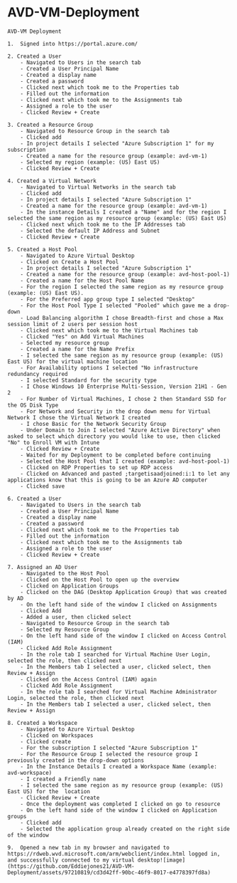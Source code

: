 # AVD-VM-Deployment
	AVD-VM Deployment
 
 	1.  Signed into https://portal.azure.com/
	
	2. Created a User
		- Navigated to Users in the search tab
		- Created a User Principal Name
		- Created a display name
		- Created a password
		- Clicked next which took me to the Properties tab
		- Filled out the information
		- Clicked next which took me to the Assignments tab
		- Assigned a role to the user 
		- Clicked Review + Create
	
	3. Created a Resource Group 
		- Navigated to Resource Group in the search tab
		- Clicked add
		- In project details I selected "Azure Subscription 1" for my subscription
		- Created a name for the resource group (example: avd-vm-1)
		- Selected my region (example: (US) East US)
		- Clicked Review + Create
	
	4. Created a Virtual Network 
		- Navigated to Virtual Networks in the search tab
		- Clicked add
		- In project details I selected "Azure Subscription 1" 
		- Created a name for the resource group (example: avd-vm-1)
		- In the instance Details I created a "Name" and for the region I selected the same region as my resource group (example: (US) East US)
		- Clicked next which took me to the IP Addresses tab
		- Selected the default IP Address and Subnet
		- Clicked Review + Create
	
	5. Created a Host Pool
		- Navigated to Azure Virtual Desktop
		- Clicked on Create a Host Pool
		- In project details I selected "Azure Subscription 1" 
		- Created a name for the resource group (example: avd-host-pool-1)
		- Created a name for the Host Pool Name
		- For the region I selected the same region as my resource group (example: (US) East US).
		- For the Preferred app group type I selected "Desktop"
		- For the Host Pool Type I selected "Pooled" which gave me a drop-down
		- Load Balancing algorithm I chose Breadth-first and chose a Max session limit of 2 users per session host
		- Clicked next which took me to the Virtual Machines tab
		- Clicked "Yes" on Add Virtual Machines
		- Selected my resource group 
		- Created a name for the Name Prefix
		- I selected the same region as my resource group (example: (US) East US) for the virtual machine location
		- For Availability options I selected "No infrastructure redundancy required
		- I selected Standard for the security type
		- I Chose Windows 10 Enterprise Multi-Session, Version 21H1 - Gen 2
		- For Number of Virtual Machines, I chose 2 then Standard SSD for the OS Disk Type
		- For Network and Security in the drop down menu for Virtual Network I chose the Virtual Network I created
		- I chose Basic for the Network Security Group
		- Under Domain to Join I selected "Azure Active Directory" when asked to select which directory you would like to use, then clicked "No" to Enroll VM with Intune
		- Clicked Review + Create
		- Waited for my Deployment to be completed before continuing
		- Selected the Host Pool that I created (example: avd-host-pool-1)
		- Clicked on RDP Properties to set up RDP access
		- Clicked on Advanced and pasted ;targetisaadjoined:i:1 to let any applications know that this is going to be an Azure AD computer
		- Clicked save
	
	6. Created a User
		- Navigated to Users in the search tab
		- Created a User Principal Name
		- Created a display name
		- Created a password
		- Clicked next which took me to the Properties tab
		- Filled out the information
		- Clicked next which took me to the Assignments tab
		- Assigned a role to the user 
		- Clicked Review + Create
	
	7. Assigned an AD User
		- Navigated to the Host Pool
		- Clicked on the Host Pool to open up the overview
		- Clicked on Application Groups
		- Clicked on the DAG (Desktop Application Group) that was created by AD
		- On the left hand side of the window I clicked on Assignments 
		- Clicked Add
		- Added a user, then clicked select
		- Navigated to Resource Group in the search tab 
		- Selected my Resource Group
		- On the left hand side of the window I clicked on Access Control (IAM)
		- Clicked Add Role Assignment
		- In the role tab I searched for Virtual Machine User Login, selected the role, then clicked next
		- In the Members tab I selected a user, clicked select, then Review + Assign
		- Clicked on the Access Control (IAM) again 
		- Clicked Add Role Assignment
		- In the role tab I searched for Virtual Machine Administrator Login, selected the role, then clicked next
		- In the Members tab I selected a user, clicked select, then Review + Assign
	
	8. Created a Workspace
		- Navigated to Azure Virtual Desktop 
		- Clicked on Workspaces
		- Clicked create 
		- For the subscription I selected "Azure Subscription 1" 
		- For the Resource Group I selected the resource group I previously created in the drop-down options
		- In the Instance Details I created a Workspace Name (example: avd-workspace)
		- I created a Friendly name 
		- I selected the same region as my resource group (example: (US) East US) for the  location
		- Clicked Review + Create
		- Once the deployment was completed I clicked on go to resource
		- On the left hand side of the window I clicked on Application groups 
		- Clicked add
		- Selected the application group already created on the right side of the window 
	
	9.  Opened a new tab in my browser and navigated to https://rdweb.wvd.microsoft.com/arm/webclient/index.html logged in, and successfully connected to my virtual desktop![image](https://github.com/Eddiejones21/AVD-VM-	Deployment/assets/97210819/cd3d42ff-90bc-46f9-8017-e4778397fd8a)
